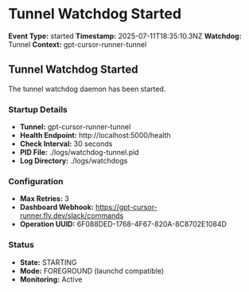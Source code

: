 # Tunnel Watchdog Started

**Event Type:** started
**Timestamp:** 2025-07-11T18:35:10.3NZ
**Watchdog:** Tunnel
**Context:** gpt-cursor-runner-tunnel


## Tunnel Watchdog Started

The tunnel watchdog daemon has been started.

### Startup Details
- **Tunnel:** gpt-cursor-runner-tunnel
- **Health Endpoint:** http://localhost:5000/health
- **Check Interval:** 30 seconds
- **PID File:** ./logs/watchdog-tunnel.pid
- **Log Directory:** ./logs/watchdogs

### Configuration
- **Max Retries:** 3
- **Dashboard Webhook:** https://gpt-cursor-runner.fly.dev/slack/commands
- **Operation UUID:** 6F088DED-1768-4F67-820A-8C8702E1084D

### Status
- **State:** STARTING
- **Mode:** FOREGROUND (launchd compatible)
- **Monitoring:** Active


